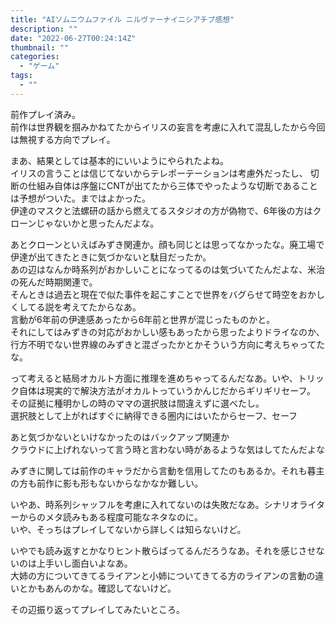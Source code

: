 ```yaml
---
title: "AIソムニウムファイル ニルヴァーナイニシアチブ感想"
description: ""
date: "2022-06-27T00:24:14Z"
thumbnail: ""
categories:
  - "ゲーム"
tags:
  - ""
---
```

前作プレイ済み。<br>
前作は世界観を掴みかねてたからイリスの妄言を考慮に入れて混乱したから今回は無視する方向でプレイ。

まあ、結果としては基本的にいいようにやられたよね。<br>
イリスの言うことは信じてないからテレポーテーションは考慮外だったし、
切断の仕組み自体は序盤にCNTが出てたから三体でやったような切断であることは予想がついた。まではよかった。<br>
伊達のマスクと法螺研の話から燃えてるスタジオの方が偽物で、6年後の方はクローンじゃないかと思ったんだよな。<br>

あとクローンといえばみずき関連か。顔も同じとは思ってなかったな。廃工場で伊達が出てきたときに気づかないと駄目だったか。<br>
あの辺はなんか時系列がおかしいことになってるのは気づいてたんだよな、米治の死んだ時期関連で。<br>
そんときは過去と現在で似た事件を起こすことで世界をバグらせて時空をおかしくしてる説を考えてたからなあ。<br>
言動が6年前の伊達感あったから6年前と世界が混じったものかと。<br>
それにしてはみずきの対応がおかしい感もあったから思ったよりドライなのか、行方不明でない世界線のみずきと混ざったかとかそういう方向に考えちゃってたな。

って考えると結局オカルト方面に推理を進めちゃってるんだなあ。いや、トリック自体は現実的で解決方法がオカルトっていうかんじだからギリギリセーフ。<br>
その証拠に種明かしの時のママの選択肢は間違えずに選べたし。<br>
選択肢として上がればすぐに納得できる圏内にはいたからセーフ、セーフ<br>

あと気づかないといけなかったのはバックアップ関連か<br>
クラウドに上げれないって言う時と言わない時があるような気はしてたんだよな<br>

みずきに関しては前作のキャラだから言動を信用してたのもあるか。それも暮主の方も前作に影も形もないからなかなか難しい。

いやあ、時系列シャッフルを考慮に入れてないのは失敗だなあ。シナリオライターからのメタ読みもある程度可能なネタなのに。<br>
いや、そっちはプレイしてないから詳しくは知らないけど。

いやでも読み返すとかなりヒント散らばってるんだろうなあ。それを感じさせないのは上手いし面白いよなあ。<br>
大姉の方についてきてるライアンと小姉についてきてる方のライアンの言動の違いとかもあんのかな。確認してないけど。

その辺振り返ってプレイしてみたいところ。


